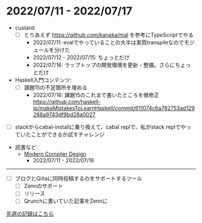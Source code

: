 # 2022/07/11 - 2022/07/17

- custard:
    - [ ] とりあえず <https://github.com/kanaka/mal> を参考にTypeScriptでやる
        - 2022/07/11: evalでやっていることの大半は実質transpileなのでモジュールを分けた
        - 2022/07/12 - 2022/07/15: ちょっとだけ
        - 2022/07/16: ラップトップの開発環境を更新・整備。さらにちょっとだけ
- Haskell入門コンテンツ:
    - [ ] 課題15の不足箇所を埋める
        - 2022/07/16: 課題15のこれまで書いたところを微修正 <https://github.com/haskell-jp/makeMistakesToLearnHaskell/commit/611074c6a782753ad129288a9743df9bd28a0027>
- [ ] stackからcabal-installに乗り換えて、cabal replで、私がstack replでやっていたことができるか試すチャレンジ
- 読書など:
    - [Modern Compiler Design](https://www.springer.com/jp/book/9781461446989)
        - 2022/07/11 - 2022/07/16

------

- [ ] ブログとQiitaに同時投稿するのをサポートするツール
    - [ ] Zennのサポート
    - [ ] リリース
    - [ ] Qrunchに書いていた記事をZennに

[先週の記録はこちら](https://github.com/igrep/daily-commits/blob/e8a883c0852d6fe8b6c50e678ebb4da2ebe8f64d/yesterday.md)

